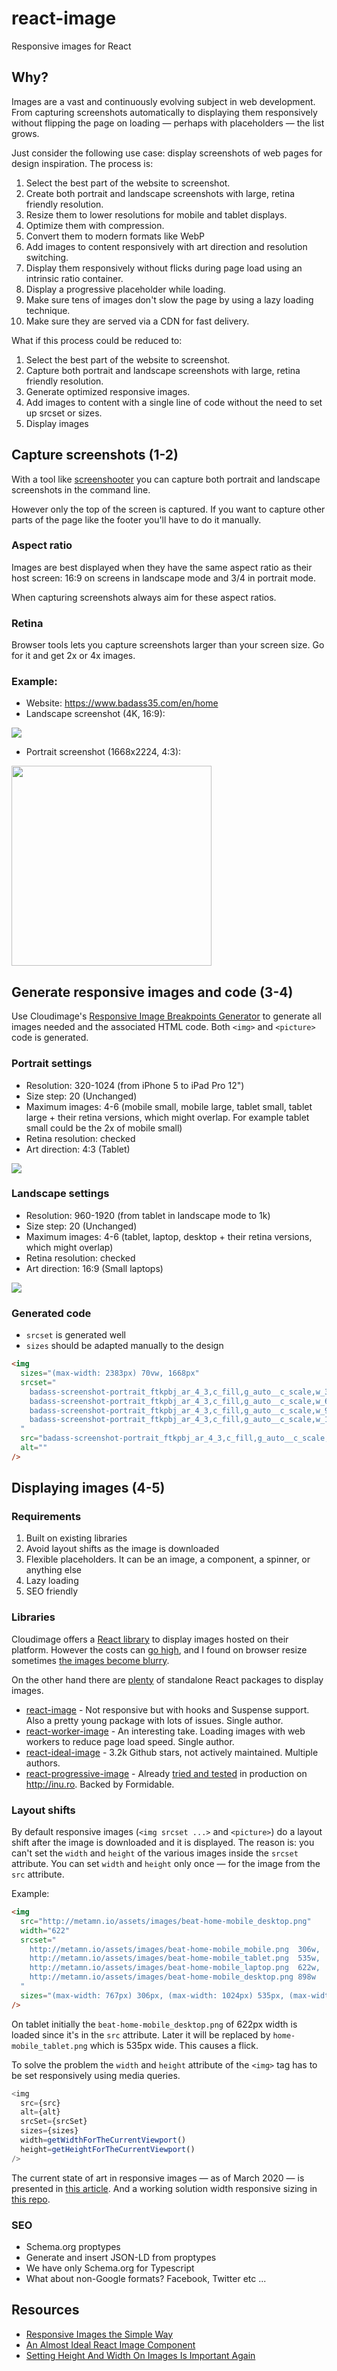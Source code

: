 # react-image

Responsive images for React

## Why?

Images are a vast and continuously evolving subject in web development. From capturing screenshots automatically to displaying them responsively without flipping the page on loading — perhaps with placeholders — the list grows.

Just consider the following use case: display screenshots of web pages for design inspiration. The process is:

1. Select the best part of the website to screenshot.
2. Create both portrait and landscape screenshots with large, retina friendly resolution.
3. Resize them to lower resolutions for mobile and tablet displays.
4. Optimize them with compression.
5. Convert them to modern formats like WebP
6. Add images to content responsively with art direction and resolution switching.
7. Display them responsively without flicks during page load using an intrinsic ratio container.
8. Display a progressive placeholder while loading.
9. Make sure tens of images don't slow the page by using a lazy loading technique.
10. Make sure they are served via a CDN for fast delivery.

What if this process could be reduced to:

1. Select the best part of the website to screenshot.
2. Capture both portrait and landscape screenshots with large, retina friendly resolution.
3. Generate optimized responsive images.
4. Add images to content with a single line of code without the need to set up srcset or sizes.
5. Display images

## Capture screenshots (1-2)

With a tool like [screenshooter](https://github.com/vladocar/screenshoteer) you can capture both portrait and landscape screenshots in the command line.

However only the top of the screen is captured. If you want to capture other parts of the page like the footer you'll have to do it manually.

### Aspect ratio

Images are best displayed when they have the same aspect ratio as their host screen: 16:9 on screens in landscape mode and 3/4 in portrait mode.

When capturing screenshots always aim for these aspect ratios.

### Retina

Browser tools lets you capture screenshots larger than your screen size. Go for it and get 2x or 4x images.

### Example:

- Website: https://www.badass35.com/en/home
- Landscape screenshot (4K, 16:9):

<img src='badass-screenshot-landscape.png'/>

- Portrait screenshot (1668x2224, 4:3):

<img width=320 src='badass-screenshot-portrait.png'/>

## Generate responsive images and code (3-4)

Use Cloudimage's [Responsive Image Breakpoints Generator](https://www.responsivebreakpoints.com/) to generate all images needed and the associated HTML code. Both `<img>` and `<picture>` code is generated.

### Portrait settings

- Resolution: 320-1024 (from iPhone 5 to iPad Pro 12")
- Size step: 20 (Unchanged)
- Maximum images: 4-6 (mobile small, mobile large, tablet small, tablet large + their retina versions, which might overlap. For example tablet small could be the 2x of mobile small)
- Retina resolution: checked
- Art direction: 4:3 (Tablet)

<img src='sizes-1.png'/>

### Landscape settings

- Resolution: 960-1920 (from tablet in landscape mode to 1k)
- Size step: 20 (Unchanged)
- Maximum images: 4-6 (tablet, laptop, desktop + their retina versions, which might overlap)
- Retina resolution: checked
- Art direction: 16:9 (Small laptops)

<img src='sizes-2.png'/>

### Generated code

- `srcset` is generated well
- `sizes` should be adapted manually to the design

```html
<img
  sizes="(max-width: 2383px) 70vw, 1668px"
  srcset="
    badass-screenshot-portrait_ftkpbj_ar_4_3,c_fill,g_auto__c_scale,w_320.png   320w,
    badass-screenshot-portrait_ftkpbj_ar_4_3,c_fill,g_auto__c_scale,w_691.png   691w,
    badass-screenshot-portrait_ftkpbj_ar_4_3,c_fill,g_auto__c_scale,w_981.png   981w,
    badass-screenshot-portrait_ftkpbj_ar_4_3,c_fill,g_auto__c_scale,w_1668.png 1668w
  "
  src="badass-screenshot-portrait_ftkpbj_ar_4_3,c_fill,g_auto__c_scale,w_1668.png"
  alt=""
/>
```

## Displaying images (4-5)

### Requirements

1. Built on existing libraries
2. Avoid layout shifts as the image is downloaded
3. Flexible placeholders. It can be an image, a component, a spinner, or anything else
4. Lazy loading
5. SEO friendly

### Libraries

Cloudimage offers a [React library](https://github.com/scaleflex/react-cloudimage-responsive) to display images hosted on their platform. However the costs can [go high](https://www.cloudimage.io/en/pricing), and I found on browser resize sometimes [the images become blurry](http://metamn.io/react-best-practices/?path=/docs/loading-images--art-direction-with-Cloudimage).

On the other hand there are [plenty](https://github.com/stereobooster/react-ideal-image#other-solutions) of standalone React packages to display images.

- [react-image](https://github.com/mbrevda/react-image) - Not responsive but with hooks and Suspense support. Also a pretty young package with lots of issues. Single author.
- [react-worker-image](https://github.com/nitish24p/react-worker-image) - An interesting take. Loading images with web workers to reduce page load speed. Single author.
- [react-ideal-image](https://github.com/stereobooster/react-ideal-image) - 3.2k Github stars, not actively maintained. Multiple authors.
- [react-progressive-image](https://github.com/FormidableLabs/react-progressive-image) - Already [tried and tested](https://github.com/metamn/inu-v2-b/blob/master/react-src/src/components/ImageResponsive/ImageResponsive.js) in production on http://inu.ro. Backed by Formidable.

### Layout shifts

By default responsive images (`<img srcset ...>` and `<picture>`) do a layout shift after the image is downloaded and it is displayed. The reason is: you can't set the `width` and `height` of the various images inside the `srcset` attribute. You can set `width` and `height` only once &mdash; for the image from the `src` attribute.

Example:

```html
<img
  src="http://metamn.io/assets/images/beat-home-mobile_desktop.png"
  width="622"
  srcset="
    http://metamn.io/assets/images/beat-home-mobile_mobile.png  306w,
    http://metamn.io/assets/images/beat-home-mobile_tablet.png  535w,
    http://metamn.io/assets/images/beat-home-mobile_laptop.png  622w,
    http://metamn.io/assets/images/beat-home-mobile_desktop.png 898w
  "
  sizes="(max-width: 767px) 306px, (max-width: 1024px) 535px, (max-width:1600px) 622px, 898px"
/>
```

On tablet initially the `beat-home-mobile_desktop.png` of 622px width is loaded since it's in the `src` attribute.
Later it will be replaced by `home-mobile_tablet.png` which is 535px wide. This causes a flick.

To solve the problem the `width` and `height` attribute of the `<img>` tag has to be set responsively using media queries.

```js
<img
  src={src}
  alt={alt}
  srcSet={srcSet}
  sizes={sizes}
  width=getWidthForTheCurrentViewport()
  height=getHeightForTheCurrentViewport()
/>
```

The current state of art in responsive images &mdash; as of March 2020 &mdash; is presented in [this article](https://www.smashingmagazine.com/2020/03/setting-height-width-images-important-again/). And a working solution width responsive sizing in [this repo](https://github.com/metamn/inu-v2-b/blob/master/react-src/src/components/ImageResponsive/ImageResponsive.js).

### SEO

- Schema.org proptypes
- Generate and insert JSON-LD from proptypes
- We have only Schema.org for Typescript
- What about non-Google formats? Facebook, Twitter etc ...

## Resources

- [Responsive Images the Simple Way](https://cloudfour.com/thinks/responsive-images-the-simple-way/)
- [An Almost Ideal React Image Component](https://github.com/stereobooster/react-ideal-image)
- [Setting Height And Width On Images Is Important Again](https://www.smashingmagazine.com/2020/03/setting-height-width-images-important-again/)
